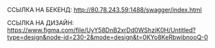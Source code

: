ССЫЛКА НА БЕКЕНД:
http://80.78.243.59:1488/swagger/index.html

ССЫЛКА НА ДИЗАЙН:
https://www.figma.com/file/UyY58DnB2xrDd0WShziK0H/Untitled?type=design&node-id=230-2&mode=design&t=0KYo8KeRbwibnooQ-0
